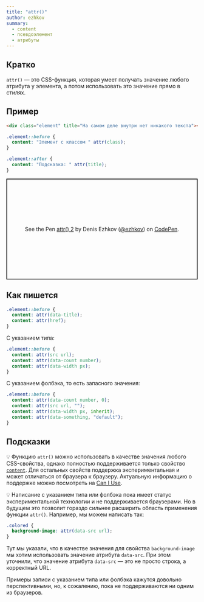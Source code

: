 ```yaml
---
title: "attr()"
author: ezhkov
summary:
  - content
  - псевдоэлемент
  - атрибуты
---
```


## Кратко

`attr()` — это CSS-функция, которая умеет получать значение любого атрибута у элемента, а потом использовать это значение прямо в стилях.

## Пример

```html
<div class="element" title="На самом деле внутри нет никакого текста"></div>
```

```css
.element::before {
  content: "Элемент с классом " attr(class);
}

.element::after {
  content: "Подсказка: " attr(title);
}
```

<p class="codepen" data-height="265" data-theme-id="light" data-default-tab="css,result" data-user="ezhkov" data-slug-hash="vYyKemg" style="height: 265px; box-sizing: border-box; display: flex; align-items: center; justify-content: center; border: 2px solid; margin: 1em 0; padding: 1em;" data-pen-title="attr() 2">
  <span>See the Pen <a href="https://codepen.io/ezhkov/pen/vYyKemg">
  attr() 2</a> by Denis Ezhkov (<a href="https://codepen.io/ezhkov">@ezhkov</a>)
  on <a href="https://codepen.io">CodePen</a>.</span>
</p>

<script async src="https://cpwebassets.codepen.io/assets/embed/ei.js"></script>

## Как пишется

```css
.element::before {
  content: attr(data-title);
  content: attr(href);
}
```

С указанием типа:

```css
.element::before {
  content: attr(src url);
  content: attr(data-count number);
  content: attr(data-width px);
}
```

С указанием фолбэка, то есть запасного значения:

```css
.element::before {
  content: attr(data-count number, 0);
  content: attr(src url, "");
  content: attr(data-width px, inherit);
  content: attr(data-something, "default");
}
```

## Подсказки

💡 Функцию `attr()` можно использовать в качестве значения любого CSS-свойства, однако полностью поддерживается только свойство [`content`](/css/doka/content). Для остальных свойств поддержка экспериментальная и может отличаться от браузера к браузеру. Актуальную информацию о поддержке можно посмотреть на [Can I Use](https://caniuse.com/css3-attr).

💡 Написание с указанием типа или фолбэка пока имеет статус экспериментальной технологии и не поддерживается браузерами. Но в будущем это позволит гораздо сильнее расширить область применения функции `attr()`. Например, мы можем написать так:

```css
.colored {
  background-image: attr(data-src url);
}
```

Тут мы указали, что в качестве значения для свойства `background-image` мы хотим использовать значение атрибута `data-src`. При этом уточнили, что значение атрибута `data-src` — это не просто строка, а корректный URL.

Примеры записи с указанием типа или фолбэка кажутся довольно перспективными, но, к сожалению, пока не поддерживаются ни одним из браузеров.
